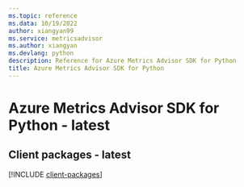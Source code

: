 ```yaml
---
ms.topic: reference
ms.data: 10/19/2022
author: xiangyan99
ms.service: metricsadvisor
ms.author: xiangyan
ms.devlang: python
description: Reference for Azure Metrics Advisor SDK for Python
title: Azure Metrics Advisor SDK for Python
---
```

# Azure Metrics Advisor SDK for Python - latest

## Client packages - latest
[!INCLUDE [client-packages](metrics-advisor-client-index.md)]